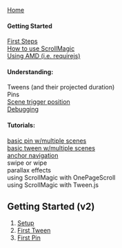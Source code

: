 [Home](https://github.com/janpaepke/ScrollMagic/wiki)

#### Getting Started
[First Steps](./Getting-Started-:-First-Steps)  
[How to use ScrollMagic](./Getting-Started-:-How-to-use-ScrollMagic)  
[Using AMD (i.e. requirejs)](./Getting-Started-:-Using-AMD)  

#### Understanding:
Tweens (and their projected duration)  
Pins  
[Scene trigger position](./Understanding-:-The-scene-trigger-position)  
[Debugging](./Understanding-:-Debugging)  

#### Tutorials:
[basic pin w/multiple scenes](./Tutorial-:-Basic-Pin)  
[basic tween w/multiple scenes](./Tutorial-:-Basic-Tween)  
[anchor navigation](./Tutorial-:-Anchor-Navigation)  
swipe or wipe  
parallax effects  
using ScrollMagic with OnePageScroll  
using ScrollMagic with Tween.js

## Getting Started (v2)

1. [Setup](./Get-Started-Setup)
1. [First Tween](./Get-Started-First-Tween)
1. [First Pin](./Get-Started-First-Pin)